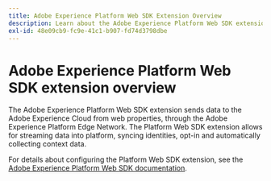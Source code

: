 ```yaml
---
title: Adobe Experience Platform Web SDK Extension Overview
description: Learn about the Adobe Experience Platform Web SDK extension in Adobe Experience Platform Launch.
exl-id: 48e09cb9-fc9e-41c1-b907-fd74d3798dbe
---
```

# Adobe Experience Platform Web SDK extension overview

The Adobe Experience Platform Web SDK extension sends data to the Adobe Experience Cloud from web properties, through the Adobe Experience Platform Edge Network. The Platform Web SDK extension allows for streaming data into platform, syncing identities, opt-in and automatically collecting context data. 

For details about configuring the Platform Web SDK extension, see the [Adobe Experience Platform Web SDK documentation](https://experienceleague.adobe.com/docs/experience-platform/edge/extension/web-sdk-extension.html?lang=en#extension).
